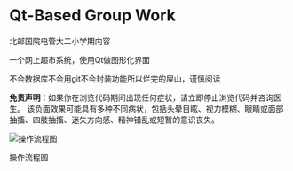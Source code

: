 # Qt-Based Group Work

北邮国院电管大二小学期内容

一个网上超市系统，使用Qt做图形化界面

不会数据库不会用git不会封装功能所以烂完的屎山，谨慎阅读

**免责声明**：如果你在浏览代码期间出现任何症状，请立即停止浏览代码并咨询医生。 该负面效果可能具有多种不同病状，包括头晕目眩、视力模糊、眼睛或面部抽搐、四肢抽搐、迷失方向感、精神错乱或短暂的意识丧失。

![操作流程图](https://user-images.githubusercontent.com/103446832/186135741-684482a4-0c36-4123-82b5-4c346b01b9a2.png)

操作流程图
